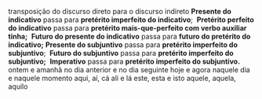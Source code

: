 
transposição do discurso direto para o discurso indireto
	**Presente do indicativo** passa para 
		**pretérito imperfeito do indicativo**; 
	**Pretérito perfeito do indicativo** passa para 
		**pretérito mais-que-perfeito com verbo auxiliar tinha;** 
	**Futuro do presente do indicativo** passa para
		**futuro do pretérito do indicativo;**
	**Presente do subjuntivo** passa para 
		**pretérito imperfeito do subjuntivo**; 
	**Futuro do subjuntivo** passa para 
		**pretérito imperfeito do subjuntivo;** 
	**Imperativo** passa para 
		**pretérito imperfeito do subjuntivo.**
	ontem e amanhã
		no dia anterior e no dia seguinte
	hoje e agora
		naquele dia e naquele momento
	aqui, aí, cá
		ali e lá
	este, esta e isto
		 aquele, aquela, aquilo


